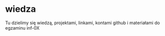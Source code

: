 # wiedza
Tu dzielimy się wiedzą, projektami, linkami, kontami github i materiałami do egzaminu inf-0X
